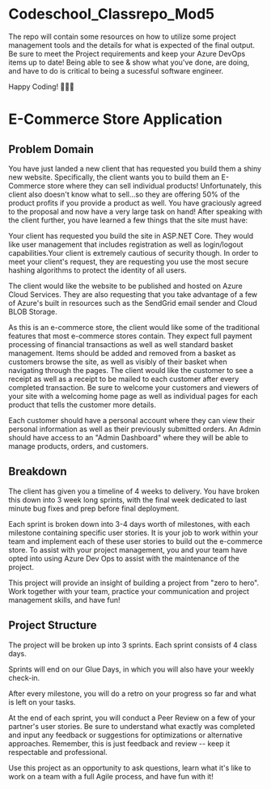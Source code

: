 # Codeschool_Classrepo_Mod5
 
The repo will contain some resources on how to utilize some project management tools and the details for what is expected of the final output. Be sure to meet the Project requirements and keep your Azure DevOps items up to date! Being able to see & show what you've done, are doing, and have to do is critical to being a sucessful software engineer.

Happy Coding! 👨🏾‍💻


# E-Commerce Store Application

## Problem Domain

You have just landed a new client that has requested you build them a shiny new website. Specifically, the client wants you to build them an E-Commerce store where they can sell individual products! Unfortunately, this client also doesn't know what to sell...so they are offering 50% of the product profits if you provide a product as well. You have graciously agreed to the proposal and now have a very large task on hand! After speaking with the client further, you have learned a few things that the site must have:

Your client has requested you build the site in ASP.NET Core. They would like user management that includes registration as well as login/logout capabilities.Your client is extremely cautious of security though. In order to meet your client's request, they are requesting you use the most secure hashing algorithms to protect the identity of all users.

The client would like the website to be published and hosted on Azure Cloud Services. They are also requesting that you take advantage of a few of Azure's built in resources such as the SendGrid email sender and Cloud BLOB Storage.

As this is an e-commerce store, the client would like some of the traditional features that most e-commerce stores contain. They expect full payment processing of financial transactions as well as well standard basket management. Items should be added and removed from a basket as customers browse the site, as well as visibly of their basket when navigating through the pages. The client would like the customer to see a receipt as well as a receipt to be mailed to each customer after every completed transaction. Be sure to welcome your customers and viewers of your site with a welcoming home page as well as individual pages for each product that tells the customer more details.

Each customer should have a personal account where they can view their personal information as well as their previously submitted orders. An Admin should have access to an "Admin Dashboard" where they will be able to manage products, orders, and customers.

## Breakdown
The client has given you a timeline of 4 weeks to delivery. You have broken this down into 3 week long sprints, with the final week dedicated to last minute bug fixes and prep before final deployment.

Each sprint is broken down into 3-4 days worth of milestones, with each milestone containing specific user stories. It is your job to work within your team and implement each of these user stories to build out the e-commerce store. To assist with your project management, you and your team have opted into using Azure Dev Ops to assist with the maintenance of the project.

This project will provide an insight of building a project from "zero to hero". Work together with your team, practice your communication and project management skills, and have fun!


## Project Structure
The project will be broken up into 3  sprints. Each sprint consists of 4 class days.

Sprints will end on our Glue Days, in which you will also have your weekly check-in.

After every milestone, you will do a retro on your progress so far and what is left on your tasks.

At the end of each sprint, you will conduct a Peer Review on a few of your partner's user stories. Be sure to understand what exactly was completed and input any feedback or suggestions for optimizations or alternative approaches. Remember, this is just feedback and review -- keep it respectable and professional.

Use this project as an opportunity to ask questions, learn what it's like to work on a team with a full Agile process, and have fun with it!
